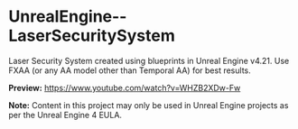 # UnrealEngine--LaserSecuritySystem
Laser Security System created using blueprints in Unreal Engine v4.21. Use FXAA (or any AA model other than Temporal AA) for best results.

**Preview:** https://www.youtube.com/watch?v=WHZB2XDw-Fw

**Note:** Content in this project may only be used in Unreal Engine projects as per the Unreal Engine 4 EULA.
